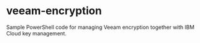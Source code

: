 # veeam-encryption

Sample PowerShell code for managing Veeam encryption together with IBM Cloud key management.

